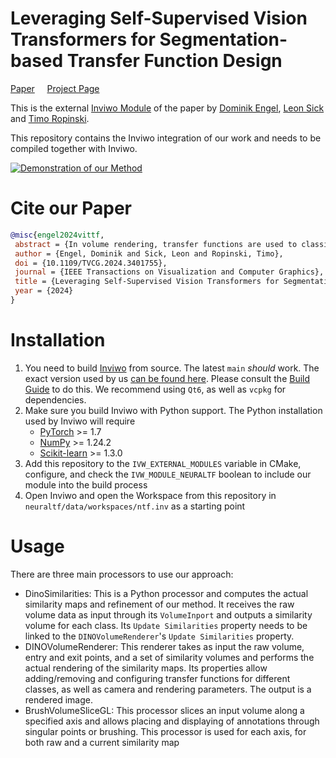 # Leveraging Self-Supervised Vision Transformers for Segmentation-based Transfer Function Design
[Paper](https://arxiv.org/abs/2309.01408) $~~~$ [Project Page](https://dominikengel.com/vit-tf)

This is the external [Inviwo Module](https://github.com/inviwo/inviwo) of the paper by [Dominik Engel](https://dominikengel.com), [Leon Sick](https://leonsick.github.io) and
[Timo Ropinski](https://viscom.uni-ulm.de/members/timo-ropinski/).

This repository contains the Inviwo integration of our work and needs to be compiled together with Inviwo.

[![Demonstration of our Method](https://img.youtube.com/vi/kTPBCYJtEJc/0.jpg)](https://www.youtube.com/watch?v=kTPBCYJtEJc)

# Cite our Paper
```bibtex
@misc{engel2024vittf,
 abstract = {In volume rendering, transfer functions are used to classify structures of interest, and to assign optical properties such as color and opacity. They are commonly defined as 1D or 2D functions that map simple features to these optical properties. As the process of designing a transfer function is typically tedious and unintuitive, several approaches have been proposed for their interactive specification. In this paper, we present a novel method to define transfer functions for volume rendering by leveraging the feature extraction capabilities of self-supervised pre-trained vision transformers. To design a transfer function, users simply select the structures of interest in a slice viewer, and our method automatically selects similar structures based on the high-level features extracted by the neural network. Contrary to previous learning-based transfer function approaches, our method does not require training of models and allows for quick inference, enabling an interactive exploration of the volume data. Our approach reduces the amount of necessary annotations by interactively informing the user about the current classification, so they can focus on annotating the structures of interest that still require annotation. In practice, this allows users to design transfer functions within seconds, instead of minutes. We compare our method to existing learning-based approaches in terms of annotation and compute time, as well as with respect to segmentation accuracy. Our accompanying video showcases the interactivity and effectiveness of our method.},
 author = {Engel, Dominik and Sick, Leon and Ropinski, Timo},
 doi = {10.1109/TVCG.2024.3401755},
 journal = {IEEE Transactions on Visualization and Computer Graphics},
 title = {Leveraging Self-Supervised Vision Transformers for Segmentation-based Transfer Function Design},
 year = {2024}
}
```

# Installation
1. You need to build [Inviwo](https://github.com/inviwo/inviwo) from source. The latest `main` *should* work. The exact version used
by us [can be found here](https://github.com/xetaiz/inviwo-ntf). Please consult the [Build Guide](https://inviwo.org/manual-gettingstarted-build.html)
to do this. We recommend using `Qt6`, as well as `vcpkg` for dependencies.
2. Make sure you build Inviwo with Python support. The Python installation used by Inviwo will require
    - [PyTorch](https://pytorch.org) >= 1.7
    - [NumPy](https://numpy.org) >= 1.24.2
    - [Scikit-learn](https://scikit-learn.org) >= 1.3.0
3. Add this repository to the `IVW_EXTERNAL_MODULES` variable in CMake, configure, and check the `IVW_MODULE_NEURALTF` boolean to
include our module into the build process
4. Open Inviwo and open the Workspace from this repository in `neuraltf/data/workspaces/ntf.inv` as a starting point

# Usage
There are three main processors to use our approach:
- DinoSimilarities: This is a Python processor and computes the actual similarity maps and refinement of our method. It receives the raw volume data as input through its `VolumeInport` and outputs a similarity volume for each class. Its `Update Similarities` property needs to be linked to the `DINOVolumeRenderer`'s `Update Similarities` property.
- DINOVolumeRenderer: This renderer takes as input the raw volume, entry and exit points, and a set of similarity volumes and performs the actual rendering of the similarity maps. Its properties allow adding/removing and configuring transfer functions for different classes, as well as camera and rendering parameters. The output is a rendered image.
- BrushVolumeSliceGL: This processor slices an input volume along a specified axis and allows placing and displaying of annotations through singular points or brushing. This processor is used for each axis, for both raw and a current similarity map
